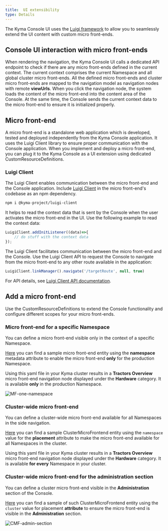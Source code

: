 ```yaml
---
title:  UI extensibility
type: Details
---
```


The Kyma Console UI uses the [Luigi framework](https://github.com/kyma-project/luigi) to allow you to seamlessly extend the UI content with custom micro front-ends.

## Console UI interaction with micro front-ends

When rendering the navigation, the Kyma Console UI calls a dedicated API endpoint to check if there are any micro front-ends defined in the current context. The current context comprises the current Namespace and all global cluster micro front-ends. All the defined micro front-ends and cluster micro front-ends are mapped to the navigation model as navigation nodes with remote **viewUrls**. When you click the navigation node, the system loads the content of the micro front-end into the content area of the Console. At the same time, the Console sends the current context data to the micro front-end to ensure it is initialized properly.

## Micro front-end

A micro front-end is a standalone web application which is developed, tested and deployed independently from the Kyma Console application. It uses the Luigi Client library to ensure proper communication with the Console application. When you implement and deploy a micro front-end, you can plug it to the Kyma Console as a UI extension using dedicated CustomResourceDefinitions.

### Luigi Client

The Luigi Client enables communication between the micro front-end and the Console application.
Include [Luigi Client](https://www.npmjs.com/package/@kyma-project/luigi-client) in the micro front-end's codebase as an npm dependency.

``` bash
npm i @kyma-project/luigi-client
```
It helps to read the context data that is sent by the Console when the user activates the micro front-end in the UI.
Use the following example to read the context data:

``` js
LuigiClient.addInitListener((data)=>{
    // do stuff with the context data
});
```

The Luigi Client facilitates communication between the micro front-end and the Console. Use the Luigi Client API to request the Console to navigate from the micro front-end to any other route available in the application:

``` js
LuigiClient.linkManager().navigate('/targetRoute', null, true)
```

For API details, see [Luigi Client API documentation](https://github.com/kyma-project/luigi/blob/master/docs/luigi-client-api.md).


## Add a micro front-end

Use the CustomResourceDefinitions to extend the Console functionality and configure different scopes for your micro front-ends.

### Micro front-end for a specific Namespace

You can define a micro front-end visible only in the context of a specific Namespace.

[Here](./assets/mf-namespaced.yaml) you can find a sample micro front-end entity using the **namespace** metadata attribute to enable the micro front-end **only** for the production Namespace.

Using this yaml file in your Kyma cluster results in a **Tractors Overview** micro front-end navigation node displayed under the **Hardware** category. It is available **only** in the production Namespace.

![MF-one-namespace](./assets/mf-one-namespace.png)

### Cluster-wide micro front-end
You can define a cluster-wide micro front-end available for all Namespaces in the side navigation.

[Here](./assets/cmf-environment.yaml) you can find a sample ClusterMicroFrontend entity using the `namespace` value for the **placement** attribute to make the micro front-end available for all Namespaces in the cluster.

Using this yaml file in your Kyma cluster results in a **Tractors Overview** micro front-end navigation node displayed under the **Hardware** category. It is available **for every** Namespace in your cluster.

### Cluster-wide micro front-end for the administration section
You can define a cluster micro front-end visible in the **Administration** section of the Console.

[Here](./assets/cmf-cluster.yaml) you can find a sample of such ClusterMicroFrontend entity using the `cluster` value for placement  **attribute** to ensure the micro front-end is visible in the **Administration** section.

![CMF-admin-section](./assets/cmf-admin-section.png)
